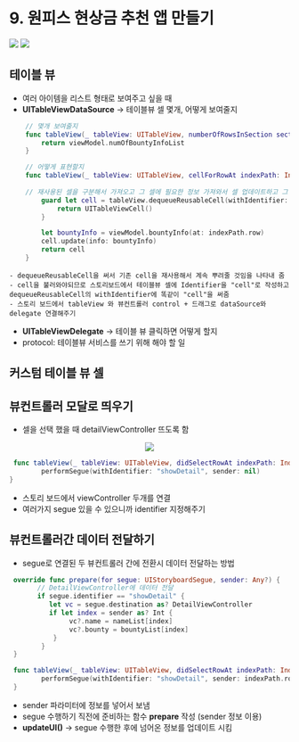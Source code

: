 # 9. 원피스 현상금 추천 앱 만들기

<image src="Resource/bountylist1.png" >
<image src="Resource/bountylist2.png" >

## 테이블 뷰 

- 여러 아이템을 리스트 형태로 보여주고 싶을 때 
- **UITableViewDataSource** -> 테이블뷰 셀 몇개, 어떻게 보여줄지
```Swift
    // 몇개 보여줄지
    func tableView(_ tableView: UITableView, numberOfRowsInSection section: Int) -> Int {
        return viewModel.numOfBountyInfoList
    }

    // 어떻게 표현할지
    func tableView(_ tableView: UITableView, cellForRowAt indexPath: IndexPath) -> UITableViewCell {
    
    // 재사용된 셀을 구분해서 가져오고 그 셀에 필요한 정보 가져와서 셀 업데이트하고 그 셀을 넘겨줌
        guard let cell = tableView.dequeueReusableCell(withIdentifier: "cell", for: indexPath) as? ListCell  else {// ListCell로 캐스팅
            return UITableViewCell()
        }

        let bountyInfo = viewModel.bountyInfo(at: indexPath.row)
        cell.update(info: bountyInfo)
        return cell
    }
 ```
    - dequeueReusableCell을 써서 기존 cell을 재사용해서 계속 뿌려줄 것임을 나타내 줌
    - cell을 불러와야되므로 스토리보드에서 테이블뷰 셀에 Identifier을 "cell"로 작성하고 dequeueReusableCell의 withIdentifier에 똑같이 "cell"을 써줌
    - 스토리 보드에서 tableView 와 뷰컨트롤러 control + 드래그로 dataSource와 delegate 연결해주기

- **UITableViewDelegate** -> 테이블 뷰 클릭하면 어떻게 할지
- protocol: 테이블뷰 서비스를 쓰기 위해 해야 할 일

## 커스텀 테이블 뷰 셀

## 뷰컨트롤러 모달로 띄우기

- 셀을 선택 했을 때 detailViewController 뜨도록 함

<p align="center">

<image src="Resource/segue.png" >

</p>

```Swift
 func tableView(_ tableView: UITableView, didSelectRowAt indexPath: IndexPath) {
        performSegue(withIdentifier: "showDetail", sender: nil)
}
```

- 스토리 보드에서 viewController 두개를 연결
- 여러가지 segue 있을 수 있으니까 identifier 지정해주기

## 뷰컨트롤러간 데이터 전달하기

- segue로 연결된 두 뷰컨트롤러 간에 전환시 데이터 전달하는 방법

```Swift
 override func prepare(for segue: UIStoryboardSegue, sender: Any?) {
       // DetailViewController에 데이터 전달
       if segue.identifier == "showDetail" {
          let vc = segue.destination as? DetailViewController
          if let index = sender as? Int {
               vc?.name = nameList[index]
               vc?.bounty = bountyList[index]
           }
        }
 }

 func tableView(_ tableView: UITableView, didSelectRowAt indexPath: IndexPath) {
        performSegue(withIdentifier: "showDetail", sender: indexPath.row)
 }

``` 
- sender 파라미터에 정보를 넣어서 보냄
- segue 수행하기 직전에 준비하는 함수 **prepare** 작성 (sender 정보 이용)
- **updateUI()** -> segue 수행한 후에 넘어온 정보를 업데이트 시킴
